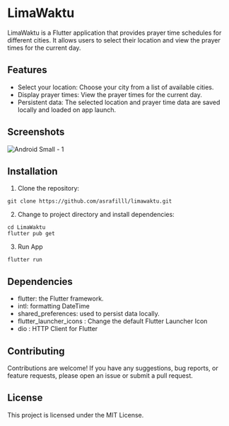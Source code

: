 # LimaWaktu

LimaWaktu is a Flutter application that provides prayer time schedules for different cities. It allows users to select their location and view the prayer times for the current day.

## Features

- Select your location: Choose your city from a list of available cities.
- Display prayer times: View the prayer times for the current day.
- Persistent data: The selected location and prayer time data are saved locally and loaded on app launch.

## Screenshots
![Android Small - 1](https://github.com/asrafilll/limawaktu/assets/49506318/8a3e9e13-a85c-413c-9b49-b8611bb3b8df)

## Installation

1. Clone the repository:
```shell
git clone https://github.com/asrafilll/limawaktu.git
```

2. Change to project directory and install dependencies: 
```shell
cd LimaWaktu
flutter pub get
```

3. Run App
```shell
flutter run
```

## Dependencies

- flutter: the Flutter framework.
- intl: formatting DateTime
- shared_preferences: used to persist data locally.
- flutter_launcher_icons : Change the default Flutter Launcher Icon
- dio : HTTP Client for Flutter 

## Contributing
Contributions are welcome! If you have any suggestions, bug reports, or feature requests, please open an issue or submit a pull request.

## License
This project is licensed under the MIT License.

